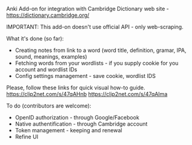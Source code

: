 Anki Add-on for integration with Cambridge Dictionary web site - https://dictionary.cambridge.org/

IMPORTANT: This add-on doesn't use official API - only web-scraping.

What it's done (so far):
 - Creating notes from link to a word (word title, definition, gramar, IPA, sound, meanings, examples)
 - Fetching words from your wordlists - if you supply cookie for you account and wordlist IDs
 - Config settings management - save cookie, wordlist IDS
 
Please, follow these links for quick visual how-to guide.
https://clip2net.com/s/47qAHnb
https://clip2net.com/s/47qAIma

To do (contributors are welcome):
 - OpenID authorization - through Google/Facebook
 - Native authentification - through Cambridge account
 - Token management - keeping and renewal
 - Refine UI
